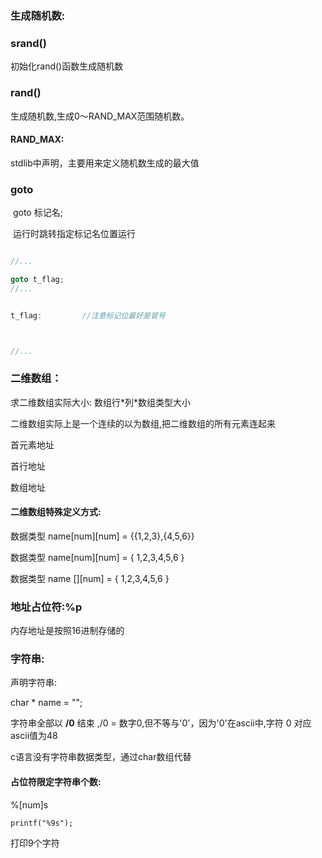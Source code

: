 ### 生成随机数:

### srand()

初始化rand()函数生成随机数

### rand()

生成随机数,生成0～RAND_MAX范围随机数。

#### RAND_MAX:

stdlib中声明，主要用来定义随机数生成的最大值

### goto

​	goto 标记名;

​	运行时跳转指定标记名位置运行

```c

//...

goto t_flag;
//...


t_flag:			//注意标记位最好是冒号



//...


```

### 二维数组：

求二维数组实际大小:    数组行\*列\*数组类型大小

二维数组实际上是一个连续的以为数组,把二维数组的所有元素连起来

首元素地址

首行地址

数组地址

#### 二维数组特殊定义方式:

数据类型 name\[num]\[num] = {{1,2,3},{4,5,6}}

数据类型 name[num]\[num] = { 1,2,3,4,5,6 }

数据类型 name []\[num] = { 1,2,3,4,5,6 }

### 地址占位符:%p

内存地址是按照16进制存储的

### 字符串:

声明字符串:

char * name = "";

字符串全部以 **/0** 结束 ,/0 = 数字0,但不等与'0'，因为'0'在ascii中,字符 0 对应ascii值为48

c语言没有字符串数据类型，通过char数组代替

#### 占位符限定字符串个数:

%[num]s

```
printf("%9s");
```

打印9个字符





